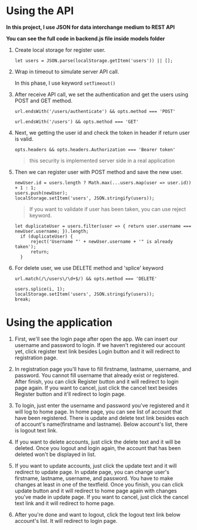 # Using the API 
**In this project, I use JSON for data interchange medium to REST API**

**You can see the full code in backend.js file inside models folder**


1. Create local storage for register user.
    ```
    let users = JSON.parse(localStorage.getItem('users')) || [];
    ```

2. Wrap in timeout to simulate server API call.
    
    In this phase, I use keyword ```setTimeout()```


3. After receive API call, we set the authentication and get the users using POST and GET method.
    ```
    url.endsWith('/users/authenticate') && opts.method === 'POST'
    
    url.endsWith('/users') && opts.method === 'GET'
    ```
    
4. Next, we getting the user id and check the token in header if return user is valid.
    ```
    opts.headers && opts.headers.Authorization === 'Bearer token'
    ```
   >this security is implemented server side in a real application
   
   
5. Then we can register user with POST method and save the new user.
    ```
    newUser.id = users.length ? Math.max(...users.map(user => user.id)) + 1 : 1;
    users.push(newUser);
    localStorage.setItem('users', JSON.stringify(users));
    ```
   >If you want to validate if user has been taken, you can use reject keyword.
    ```
    let duplicateUser = users.filter(user => { return user.username === newUser.username; }).length;
      if (duplicateUser) {
          reject('Username "' + newUser.username + '" is already taken');
          return;
      }
    ```
6. For delete user, we use DELETE method and 'splice' keyword  
    ```
    url.match(/\/users\/\d+$/) && opts.method === 'DELETE'
    ```
    ```
    users.splice(i, 1);
    localStorage.setItem('users', JSON.stringify(users));
    break;
    ```
    
# Using the application

1. First, we'll see the login page after open the app. We can insert our username and password to login. If we haven't registered our
   account yet, click register text link besides Login button and it will redirect to registration page.
   
2. In registration page you'll have to fill firstname, lastname, username, and password. You cannot fill username that already exist 
   or registered. After finish, you can click Register button and it will redirect to login page again. If you want to cancel, just
   click the cancel text besides Register button and it'll redirect to login page. 
   
3. To login, just enter the username and password you've registered and it will log to home page. In home page, you can see list of 
   account that have been registered. There is update and delete text link besides each of account's name(firstname and lastname). 
   Below account's list, there is logout text link.
   
4. If you want to delete accounts, just click the delete text and it will be deleted. Once you logout and login again, the account that 
   has been deleted won't be displayed in list.
   
5. If you want to update accounts, just click the update text and it will redirect to update page. In update page, you can change user's
   firstname, lastname, username, and password. You have to make changes at least in one of the textfield. Once you finish, you can
   click update button and it will redirect to home page again with changes you've made in update page. If you want to cancel, just
   click the cancel text link and it will redirect to home page.
   
6. After you're done and want to logout, click the logout text link below account's list. It will redirect to login page.
